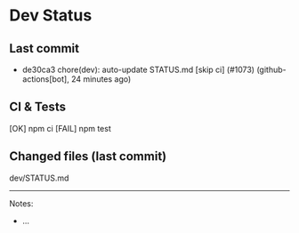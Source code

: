 # Dev Status

## Last commit
- de30ca3 chore(dev): auto-update STATUS.md [skip ci] (#1073) (github-actions[bot], 24 minutes ago)
## CI & Tests
[OK] npm ci
[FAIL] npm test

## Changed files (last commit)
dev/STATUS.md

---
Notes:
- ...
